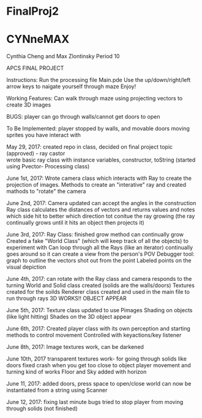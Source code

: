 # FinalProj2
<h1>CYNneMAX</h1>
Cynthia Cheng and Max Zlontinsky Period 10

APCS FINAL PROJECT

Instructions:
Run the processing file Main.pde 
Use the up/down/right/left arrow keys to naigate yourself through maze
Enjoy! 

Working Features:
Can walk through maze
using projecting vectors to create 3D images 

BUGS:
player can go through walls/cannot get doors to open 

To Be Implemented:
player stopped by walls, and movable doors
moving sprites you have interact with 

May 29, 2017: 
  created repo in class, decided on final project topic (approved) - ray castor  
  wrote basic ray class with instance variables, constructor, toString (started using Pvector- Processing class)

June 1st, 2017:
  Wrote camera class which interacts with Ray to create the projection of images. 
  Methods to create an "interative" ray and created mathods to "rotate" the camera
 
June 2nd, 2017:
  Camera updated can accept the angles in the construction
  Ray class calculates the distances of vectors and returns values and notes which side hit to better which direction tot conitue the ray growing (the ray continually grows until it hits an object then projects it) 
  
June 3rd, 2017:
  Ray Class: finished grow method can continually grow 
  Created a fake "World Class" (which will keep track of all the objects) to experiment with
  Can loop through all the Rays (like an iterator) continually goes around so it can create a view from the person's POV
  Debugger tool: graph to outline the vectors shot out from the point
  Labeled points on the visual depiction

June 4th, 2017:
  can rotate with the Ray class and camera responds to the turning
  World and Solid class created (solids are the walls/doors)
  Textures created for the soilds
  Renderer class created and used in the main file to run through rays
  3D WORKS!! OBJECT APPEAR

June 5th, 2017:
  Texture class updated to use Pimages 
  Shading on objects (like light hitting)
  Shades on the 3D object appear

June 6th, 2017:
  Created player class with its own perception and starting methods to control movement 
  Controlled with keyactions/key listener
  
June 8th, 2017:
  Image textures work, can be darkened

June 10th, 2017
  transparent textures work- for going through solids like doors
  fixed crash when you get too close to object 
  player movement and turning kind of works
  Floor and Sky added with horizon
  
June 11, 2017:
  added doors, press space to open/close
  world can now be instantiated from a string using Scanner

June 12, 2017:
  fixing last minute bugs
  tried to stop player from moving through solids (not finished)
  
  
